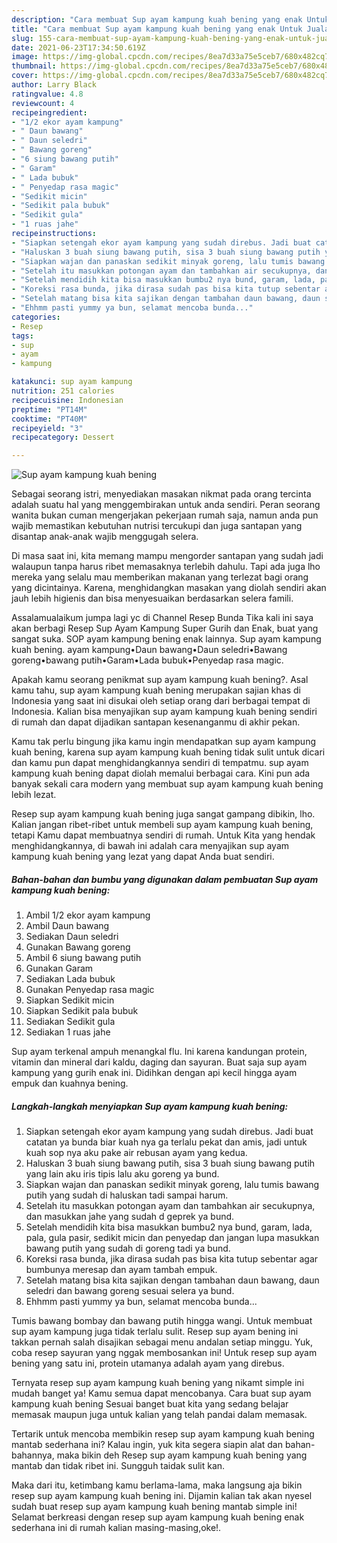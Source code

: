 ```yaml
---
description: "Cara membuat Sup ayam kampung kuah bening yang enak Untuk Jualan"
title: "Cara membuat Sup ayam kampung kuah bening yang enak Untuk Jualan"
slug: 155-cara-membuat-sup-ayam-kampung-kuah-bening-yang-enak-untuk-jualan
date: 2021-06-23T17:34:50.619Z
image: https://img-global.cpcdn.com/recipes/8ea7d33a75e5ceb7/680x482cq70/sup-ayam-kampung-kuah-bening-foto-resep-utama.jpg
thumbnail: https://img-global.cpcdn.com/recipes/8ea7d33a75e5ceb7/680x482cq70/sup-ayam-kampung-kuah-bening-foto-resep-utama.jpg
cover: https://img-global.cpcdn.com/recipes/8ea7d33a75e5ceb7/680x482cq70/sup-ayam-kampung-kuah-bening-foto-resep-utama.jpg
author: Larry Black
ratingvalue: 4.8
reviewcount: 4
recipeingredient:
- "1/2 ekor ayam kampung"
- " Daun bawang"
- " Daun seledri"
- " Bawang goreng"
- "6 siung bawang putih"
- " Garam"
- " Lada bubuk"
- " Penyedap rasa magic"
- "Sedikit micin"
- "Sedikit pala bubuk"
- "Sedikit gula"
- "1 ruas jahe"
recipeinstructions:
- "Siapkan setengah ekor ayam kampung yang sudah direbus. Jadi buat catatan ya bunda biar kuah nya ga terlalu pekat dan amis, jadi untuk kuah sop nya aku pake air rebusan ayam yang kedua."
- "Haluskan 3 buah siung bawang putih, sisa 3 buah siung bawang putih yang lain aku iris tipis lalu aku goreng ya bund."
- "Siapkan wajan dan panaskan sedikit minyak goreng, lalu tumis bawang putih yang sudah di haluskan tadi sampai harum."
- "Setelah itu masukkan potongan ayam dan tambahkan air secukupnya, dan masukkan jahe yang sudah d geprek ya bund."
- "Setelah mendidih kita bisa masukkan bumbu2 nya bund, garam, lada, pala, gula pasir, sedikit micin dan penyedap dan jangan lupa masukkan bawang putih yang sudah di goreng tadi ya bund."
- "Koreksi rasa bunda, jika dirasa sudah pas bisa kita tutup sebentar agar bumbunya meresap dan ayam tambah empuk."
- "Setelah matang bisa kita sajikan dengan tambahan daun bawang, daun seledri dan bawang goreng sesuai selera ya bund."
- "Ehhmm pasti yummy ya bun, selamat mencoba bunda..."
categories:
- Resep
tags:
- sup
- ayam
- kampung

katakunci: sup ayam kampung 
nutrition: 251 calories
recipecuisine: Indonesian
preptime: "PT14M"
cooktime: "PT40M"
recipeyield: "3"
recipecategory: Dessert

---
```



![Sup ayam kampung kuah bening](https://img-global.cpcdn.com/recipes/8ea7d33a75e5ceb7/680x482cq70/sup-ayam-kampung-kuah-bening-foto-resep-utama.jpg)

Sebagai seorang istri, menyediakan masakan nikmat pada orang tercinta adalah suatu hal yang menggembirakan untuk anda sendiri. Peran seorang  wanita bukan cuman mengerjakan pekerjaan rumah saja, namun anda pun wajib memastikan kebutuhan nutrisi tercukupi dan juga santapan yang disantap anak-anak wajib menggugah selera.

Di masa  saat ini, kita memang mampu mengorder santapan yang sudah jadi walaupun tanpa harus ribet memasaknya terlebih dahulu. Tapi ada juga lho mereka yang selalu mau memberikan makanan yang terlezat bagi orang yang dicintainya. Karena, menghidangkan masakan yang diolah sendiri akan jauh lebih higienis dan bisa menyesuaikan berdasarkan selera famili. 

Assalamualaikum jumpa lagi yc di Channel Resep Bunda Tika kali ini saya akan berbagi Resep Sup Ayam Kampung Super Gurih dan Enak, buat yang sangat suka. SOP ayam kampung bening enak lainnya. Sup ayam kampung kuah bening. ayam kampung•Daun bawang•Daun seledri•Bawang goreng•bawang putih•Garam•Lada bubuk•Penyedap rasa magic.

Apakah kamu seorang penikmat sup ayam kampung kuah bening?. Asal kamu tahu, sup ayam kampung kuah bening merupakan sajian khas di Indonesia yang saat ini disukai oleh setiap orang dari berbagai tempat di Indonesia. Kalian bisa menyajikan sup ayam kampung kuah bening sendiri di rumah dan dapat dijadikan santapan kesenanganmu di akhir pekan.

Kamu tak perlu bingung jika kamu ingin mendapatkan sup ayam kampung kuah bening, karena sup ayam kampung kuah bening tidak sulit untuk dicari dan kamu pun dapat menghidangkannya sendiri di tempatmu. sup ayam kampung kuah bening dapat diolah memalui berbagai cara. Kini pun ada banyak sekali cara modern yang membuat sup ayam kampung kuah bening lebih lezat.

Resep sup ayam kampung kuah bening juga sangat gampang dibikin, lho. Kalian jangan ribet-ribet untuk membeli sup ayam kampung kuah bening, tetapi Kamu dapat membuatnya sendiri di rumah. Untuk Kita yang hendak menghidangkannya, di bawah ini adalah cara menyajikan sup ayam kampung kuah bening yang lezat yang dapat Anda buat sendiri.

<!--inarticleads1-->

##### Bahan-bahan dan bumbu yang digunakan dalam pembuatan Sup ayam kampung kuah bening:

1. Ambil 1/2 ekor ayam kampung
1. Ambil  Daun bawang
1. Sediakan  Daun seledri
1. Gunakan  Bawang goreng
1. Ambil 6 siung bawang putih
1. Gunakan  Garam
1. Sediakan  Lada bubuk
1. Gunakan  Penyedap rasa magic
1. Siapkan Sedikit micin
1. Siapkan Sedikit pala bubuk
1. Sediakan Sedikit gula
1. Sediakan 1 ruas jahe


Sup ayam terkenal ampuh menangkal flu. Ini karena kandungan protein, vitamin dan mineral dari kaldu, daging dan sayuran. Buat saja sup ayam kampung yang gurih enak ini. Didihkan dengan api kecil hingga ayam empuk dan kuahnya bening. 

<!--inarticleads2-->

##### Langkah-langkah menyiapkan Sup ayam kampung kuah bening:

1. Siapkan setengah ekor ayam kampung yang sudah direbus. Jadi buat catatan ya bunda biar kuah nya ga terlalu pekat dan amis, jadi untuk kuah sop nya aku pake air rebusan ayam yang kedua.
1. Haluskan 3 buah siung bawang putih, sisa 3 buah siung bawang putih yang lain aku iris tipis lalu aku goreng ya bund.
1. Siapkan wajan dan panaskan sedikit minyak goreng, lalu tumis bawang putih yang sudah di haluskan tadi sampai harum.
1. Setelah itu masukkan potongan ayam dan tambahkan air secukupnya, dan masukkan jahe yang sudah d geprek ya bund.
1. Setelah mendidih kita bisa masukkan bumbu2 nya bund, garam, lada, pala, gula pasir, sedikit micin dan penyedap dan jangan lupa masukkan bawang putih yang sudah di goreng tadi ya bund.
1. Koreksi rasa bunda, jika dirasa sudah pas bisa kita tutup sebentar agar bumbunya meresap dan ayam tambah empuk.
1. Setelah matang bisa kita sajikan dengan tambahan daun bawang, daun seledri dan bawang goreng sesuai selera ya bund.
1. Ehhmm pasti yummy ya bun, selamat mencoba bunda...


Tumis bawang bombay dan bawang putih hingga wangi. Untuk membuat sup ayam kampung juga tidak terlalu sulit. Resep sup ayam bening ini takkan pernah salah disajikan sebagai menu andalan setiap minggu. Yuk, coba resep sayuran yang nggak membosankan ini! Untuk resep sup ayam bening yang satu ini, protein utamanya adalah ayam yang direbus. 

Ternyata resep sup ayam kampung kuah bening yang nikamt simple ini mudah banget ya! Kamu semua dapat mencobanya. Cara buat sup ayam kampung kuah bening Sesuai banget buat kita yang sedang belajar memasak maupun juga untuk kalian yang telah pandai dalam memasak.

Tertarik untuk mencoba membikin resep sup ayam kampung kuah bening mantab sederhana ini? Kalau ingin, yuk kita segera siapin alat dan bahan-bahannya, maka bikin deh Resep sup ayam kampung kuah bening yang mantab dan tidak ribet ini. Sungguh taidak sulit kan. 

Maka dari itu, ketimbang kamu berlama-lama, maka langsung aja bikin resep sup ayam kampung kuah bening ini. Dijamin kalian tak akan nyesel sudah buat resep sup ayam kampung kuah bening mantab simple ini! Selamat berkreasi dengan resep sup ayam kampung kuah bening enak sederhana ini di rumah kalian masing-masing,oke!.

